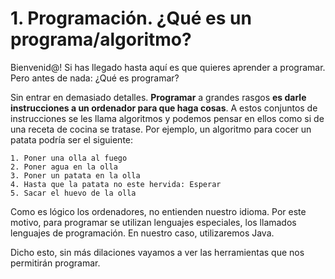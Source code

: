 # 1. Programación. ¿Qué es un programa/algoritmo?

Bienvenid@! Si has llegado hasta aquí es que quieres aprender a programar. Pero antes de nada: ¿Qué es programar?

Sin entrar en demasiado detalles. **Programar** a grandes rasgos **es darle instrucciones a un ordenador para que haga cosas**. A estos conjuntos de instrucciones se les llama algoritmos y podemos pensar en ellos como si de una receta de cocina se tratase. Por ejemplo, un algoritmo para cocer un patata podría ser el siguiente:

    1. Poner una olla al fuego
    2. Poner agua en la olla
    3. Poner un patata en la olla
    4. Hasta que la patata no este hervida: Esperar
    5. Sacar el huevo de la olla

Como es lógico los ordenadores, no entienden nuestro idioma. Por este motivo, para programar se utilizan lenguajes especiales, los llamados lenguajes de programación. En nuestro caso, utilizaremos Java.

Dicho esto, sin más dilaciones vayamos a ver las herramientas que nos permitirán programar.